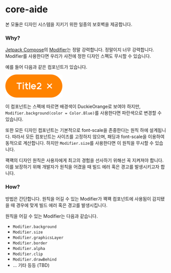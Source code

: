 # core-aide

본 모듈은 디자인 시스템을 지키기 위한 일종의 보호벽을 제공합니다.

### Why?

[Jetpack Compose](https://developer.android.com/jetpack/compose)의 [Modifier](https://developer.android.com/jetpack/compose/modifiers)는 정말 강력합니다. 정말이지 너무 강력합니다. Modifier를 사용한다면 우리가 사전에 정한 디자인 스펙도 무시할 수 있습니다.

예를 들어 다음과 같은 컴포넌트가 있습니다.

![tag](assets/tag.svg)

이 컴포넌트는 스펙에 따르면 배경색이 DuckieOrange로 보여야 하지만, `Modifier.background(color = Color.Blue)`를 사용한다면 파란색으로 변경할 수 있습니다.

또한 모든 디자인 컴포넌트는 기본적으로 font-scale을 존중한다는 원칙 하에 설계됩니다. 따라서 모든 컴포넌트는 사이즈를 고정하지 않으며, 패딩과 font-scale을 이용하여 동적으로 계산합니다. 하지만 `Modifier.size`를 사용한다면 이 원칙을 무시할 수 있습니다.

꽥꽥의 디자인 원칙은 사용자에게 최고의 경험을 선사하기 위해선 꼭 지켜져야 합니다. 이를 보장하기 위해 개발자가 원칙을 어겼을 때 빌드 에러 혹은 경고를 발생시키고자 합니다.

### How?

방법은 간단합니다. 원칙을 어길 수 있는 Modifier가 꽥꽥 컴포넌트에 사용됨이 감지됐을 때 경우에 맞게 빌드 에러 혹은 경고를 발생시킵니다.

원칙을 어길 수 있는 Modifier는 다음과 같습니다.

- `Modifier.background`
- `Modifier.size`
- `Modifier.graphicsLayer`
- `Modifier.border`
- `Modifier.alpha`
- `Modifier.clip`
- `Modifier.drawBehind`
- ... 기타 등등 (TBD)
